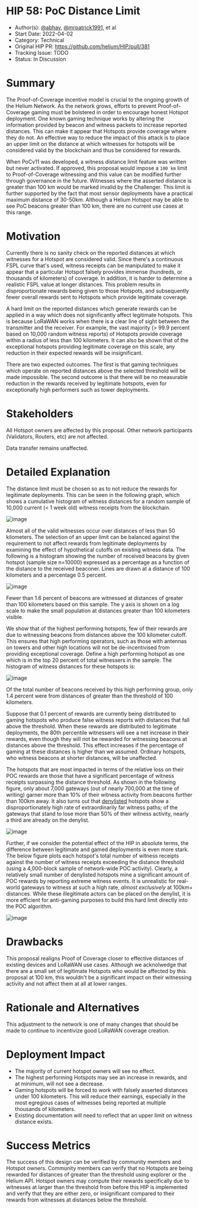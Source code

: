 # HIP 58: PoC Distance Limit

- Author(s): [@abhay](https://github.com/abhay), [@mrpatrick1991](https://github.com/mrpatrick1991), et al
- Start Date: 2022-04-02
- Category: Technical
- Original HIP PR: https://github.com/helium/HIP/pull/381
- Tracking Issue: TODO
- Status: In Discussion

# Summary

The Proof-of-Coverage incentive model is crucial to the ongoing growth of the
Helium Network. As the network grows, efforts to prevent Proof-of-Coverage
gaming must be bolstered in order to encourage honest Hotspot deployment. One
known gaming technique works by altering the information provided by beacon and
witness packets to increase reported distances. This can make it appear that
Hotspots provide coverage where they do not. An effective way to reduce the
impact of this attack is to place an upper limit on the distance at which
witnesses for hotspots will be considered valid by the blockchain and thus be
considered for rewards. 

When PoCv11 was developed, a witness distance limit feature was written but
never activated. If approved, this proposal would impose a `100 km` limit to
Proof-of-Coverage witnessing and this value can be modified further through
governance in the future. Witnesses where the asserted distance is greater than
100 km would be marked invalid by the Challenger. This limit is further
supported by the fact that most sensor deployments have a practical maximum
distance of 30-50km. Although a Helium Hotspot may be able to see PoC beacons
greater than 100 km, there are no current use cases at this range.

# Motivation

Currently there is no sanity check on the reported distances at which witnesses
for a Hotspot are considered valid. Since there's a continuous FSPL curve that's
used, witness receipts can be manipulated to make it appear that a particular
Hotspot falsely provides immense (hundreds, or thousands of kilometers) of
coverage. In addition, it is harder to determine a realistic FSPL value at
longer distances. This problem results in disproportionate rewards being given
to those Hotspots, and subsequently fewer overall rewards sent to Hotspots which
provide legitimate coverage. 

A hard limit on the reported distances which generate rewards can be applied in
a way which does not significantly affect legitimate hotspots. This is because
LoRaWAN works when there is a clear line of sight between the transmitter and
the receiver. For example, the vast majority (> 99.9 percent based on 10,000
random witness reports) of Hotspots provide coverage within a radius of less
than 100 kilometers. It can also be shown that of the exceptional hotspots
providing legitimate coverage on this scale, any reduction in their expected
rewards will be insignificant.

There are two expected outcomes. The first is that gaming techniques which
operate on reported distances above the selected threshold will be made
impossible. The second outcome is that there will be no measurable reduction in
the rewards received by legitimate hotspots, even for exceptionally high
performers such as tower deployments.

# Stakeholders

All Hotspot owners are affected by this proposal. Other network participants
(Validators, Routers, etc) are not affected.
 
Data transfer remains unaffected.

# Detailed Explanation

The distance limit must be chosen so as to not reduce the rewards for legitimate
deployments. This can be seen in the following graph, which shows a cumulative
histogram of witness distances for a random sample of 10,000 current (< 1 week
old) witness receipts from the blockchain.

![image](https://user-images.githubusercontent.com/75/161450340-268091ce-793a-4c4a-bd1c-0155146ca035.png)

Almost all of the valid witnesses occur over distances of less than 50
kilometers. The selection of an upper limit can be balanced against the
requirement to not affect rewards from legitimate deployments by examining the
effect of hypothetical cutoffs on existing witness data. The following is a
histogram showing the number of received beacons by given hotspot (sample size
n=10000) expressed as a percentage as a function of the distance to the received
beaconer. Lines are drawn at a distance of 100 kilometers and a percentage 0.5
percent. 

![image](https://user-images.githubusercontent.com/75/161450359-824ad2d1-08d1-4ddc-974a-c358560990b3.png)

Fewer than 1.6 percent of beacons are witnessed at distances of greater than 100
kilometers based on this sample. The y axis is shown on a log scale to make the
small population at distances greater than 100 kilometers visible. 

We show that of the highest performing hotspots, few of their rewards are due to
witnessing beacons from distances above the 100 kilometer cutoff. This ensures
that high performing operators, such as those with antennas on towers and other
high locations will not be de-incentivised from providing exceptional coverage.
Define a high performing hotspot as one which is in the top 20 percent of total
witnessers in the sample. The histogram of witness distances for these hotspots
is:

![image](https://user-images.githubusercontent.com/75/161450371-71b40b33-c0b1-455f-9446-89a23fe394ee.png)

Of the total number of beacons received by this high performing group, only 1.4
percent were from distances of greater than the threshold of 100 kilometers. 

Suppose that 0.1 percent of rewards are currently being distributed to gaming
hotspots who produce false witness reports with distances that fall above the
threshold. When these rewards are distributed to legitimate deployments, the
80th percentile witnessers will see a net increase in their rewards, even though
they will not be rewarded for witnessing beacons at distances above the
threshold. This effect increases if the percentage of gaming at these distances
is higher than we assumed. Ordinary hotspots, who witness beacons at shorter
distances, will be unaffected. 

The hotspots that are most impacted in terms of the relative loss on their POC rewards are those that have a significant percentage of witness receipts surpassing the distance threshold. As shown in the following figure, only about 7,000 gateways (out of nearly 700,000 at the time of writing) garner more than 10% of their witness activity from beacons further than 100km away. It also turns out that [denylisted](https://github.com/helium/denylist/releases/tag/2022040101) hotspots show a disproportionately high rate of extraordinarily far witness paths; of the gateways that stand to lose more than 50% of their witness activity, nearly a third are already on the denylist.

![image](https://user-images.githubusercontent.com/37876940/161453891-f712991d-3d6b-44c5-bf09-e9a4a5fcf394.png)

Further, if we consider the potential effect of the HIP in absolute terms, the difference between legitimate and gamed deployments is even more stark. The below figure plots each hotspot's total number of witness receipts against the number of witness receipts exceeding the distance threshold (using a 4,000-block sample of network-wide POC activity). Clearly, a relatively small number of denylisted hotspots mine a significant amount of POC rewards by reporting extreme witness events. It is unrealistic for real-world gateways to witness at such a high rate, *almost exclusively* at 100km+ distances. While these illegitimate actors can be placed on the denylist, it is more efficient for anti-gaming purposes to build this hard limit directly into the POC algorithm.

![image](https://user-images.githubusercontent.com/37876940/161453445-9e908283-585e-482b-92a0-ec40ae805b96.png)

# Drawbacks

This proposal realigns Proof of Coverage closer to effective distances of
existing devices and LoRaWAN use cases. Although we acknolwedge that there are a
small set of legitimate Hotspots who would be affected by this proposal at 100
km, this wouldn't be a significant impact on their witnessing activity and not
affect them at all at lower ranges.

# Rationale and Alternatives

This adjustment to the network is one of many changes that should be made to
continue to incentivize good LoRaWAN coverage creation. 

# Deployment Impact

* The majority of current hotspot owners will see no effect.
* The highest performing Hotspots may see an increase in rewards, and at
  minimum, will not see a decrease. 
* Gaming hotspots will be forced to work with falsely asserted distances under
  100 kilometers. This will reduce their earnings, especially in the most
  egregious cases of witnesses being reported at multiple thousands of
  kilometers. 
* Existing documentation will need to reflect that an upper limit on witness
  distance exists. 

# Success Metrics

The success of this design can be verified by community members and Hotspot
owners. Community members can verify that no Hotspots are being rewarded for
distances of greater than the threshold using explorer or the Helium API.
Hotspot owners may compute their rewards specifically due to witnesses at larger
than the threshold from before this HIP is implemented and verify that they are
either zero, or insignificant compared to their rewards from witnesses at
distances below the threshold. 
